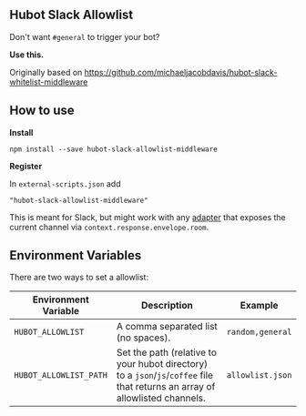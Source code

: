 ## Hubot Slack Allowlist

Don't want `#general` to trigger your bot?

**Use this.**

Originally based on https://github.com/michaeljacobdavis/hubot-slack-whitelist-middleware

## How to use

**Install**
```
npm install --save hubot-slack-allowlist-middleware
```

**Register**

In `external-scripts.json` add

```
"hubot-slack-allowlist-middleware"
```


This is meant for Slack, but might work with any [adapter](https://github.com/github/hubot/blob/master/docs/adapters.md) that exposes the current channel via `context.response.envelope.room`.

## Environment Variables
There are two ways to set a allowlist:

Environment Variable | Description | Example
--- | --- | ---
`HUBOT_ALLOWLIST` | A comma separated list (no spaces). | `random,general`
`HUBOT_ALLOWLIST_PATH` | Set the path (relative to your hubot directory) to a `json`/`js`/`coffee` file that returns an array of allowlisted channels. | `allowlist.json`

